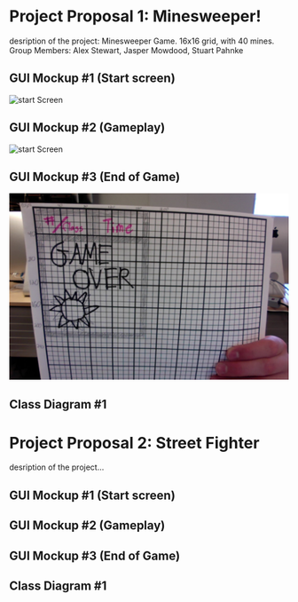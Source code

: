 # Project Proposal 1: Minesweeper!
desription of the project: Minesweeper Game. 16x16 grid, with 40 mines.
Group Members: Alex Stewart, Jasper Mowdood, Stuart Pahnke

## GUI Mockup #1 (Start screen)

![start Screen]()

## GUI Mockup #2 (Gameplay)

![start Screen]()

## GUI Mockup #3 (End of Game)

![End of Game](https://github.com/AlexDStew1209/ProjectProposalA3/blob/main/images/GUIMockup2.jpg?raw=true)

## Class Diagram #1

# Project Proposal 2: Street Fighter
desription of the project...

## GUI Mockup #1 (Start screen)

## GUI Mockup #2 (Gameplay)

## GUI Mockup #3  (End of Game)

## Class Diagram #1

